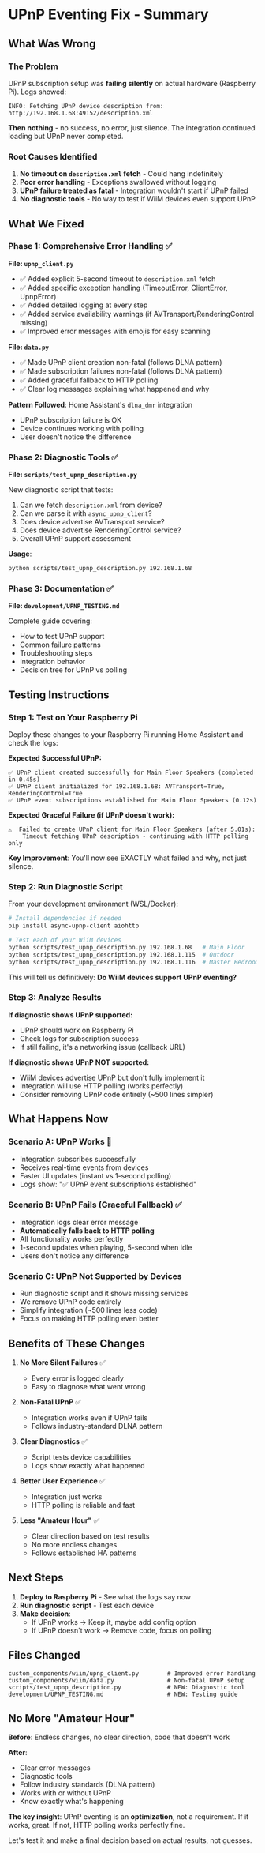 # UPnP Eventing Fix - Summary

## What Was Wrong

### The Problem

UPnP subscription setup was **failing silently** on actual hardware (Raspberry Pi). Logs showed:

```
INFO: Fetching UPnP device description from: http://192.168.1.68:49152/description.xml
```

**Then nothing** - no success, no error, just silence. The integration continued loading but UPnP never completed.

### Root Causes Identified

1. **No timeout on `description.xml` fetch** - Could hang indefinitely
2. **Poor error handling** - Exceptions swallowed without logging
3. **UPnP failure treated as fatal** - Integration wouldn't start if UPnP failed
4. **No diagnostic tools** - No way to test if WiiM devices even support UPnP

## What We Fixed

### Phase 1: Comprehensive Error Handling ✅

**File: `upnp_client.py`**

- ✅ Added explicit 5-second timeout to `description.xml` fetch
- ✅ Added specific exception handling (TimeoutError, ClientError, UpnpError)
- ✅ Added detailed logging at every step
- ✅ Added service availability warnings (if AVTransport/RenderingControl missing)
- ✅ Improved error messages with emojis for easy scanning

**File: `data.py`**

- ✅ Made UPnP client creation non-fatal (follows DLNA pattern)
- ✅ Made subscription failures non-fatal (follows DLNA pattern)
- ✅ Added graceful fallback to HTTP polling
- ✅ Clear log messages explaining what happened and why

**Pattern Followed**: Home Assistant's `dlna_dmr` integration

- UPnP subscription failure is OK
- Device continues working with polling
- User doesn't notice the difference

### Phase 2: Diagnostic Tools ✅

**File: `scripts/test_upnp_description.py`**

New diagnostic script that tests:

1. Can we fetch `description.xml` from device?
2. Can we parse it with `async_upnp_client`?
3. Does device advertise AVTransport service?
4. Does device advertise RenderingControl service?
5. Overall UPnP support assessment

**Usage**:

```bash
python scripts/test_upnp_description.py 192.168.1.68
```

### Phase 3: Documentation ✅

**File: `development/UPNP_TESTING.md`**

Complete guide covering:

- How to test UPnP support
- Common failure patterns
- Troubleshooting steps
- Integration behavior
- Decision tree for UPnP vs polling

## Testing Instructions

### Step 1: Test on Your Raspberry Pi

Deploy these changes to your Raspberry Pi running Home Assistant and check the logs:

**Expected Successful UPnP:**

```
✅ UPnP client created successfully for Main Floor Speakers (completed in 0.45s)
✅ UPnP client initialized for 192.168.1.68: AVTransport=True, RenderingControl=True
✅ UPnP event subscriptions established for Main Floor Speakers (0.12s)
```

**Expected Graceful Failure (if UPnP doesn't work):**

```
⚠️  Failed to create UPnP client for Main Floor Speakers (after 5.01s):
    Timeout fetching UPnP description - continuing with HTTP polling only
```

**Key Improvement**: You'll now see EXACTLY what failed and why, not just silence.

### Step 2: Run Diagnostic Script

From your development environment (WSL/Docker):

```bash
# Install dependencies if needed
pip install async-upnp-client aiohttp

# Test each of your WiiM devices
python scripts/test_upnp_description.py 192.168.1.68   # Main Floor
python scripts/test_upnp_description.py 192.168.1.115  # Outdoor
python scripts/test_upnp_description.py 192.168.1.116  # Master Bedroom
```

This will tell us definitively: **Do WiiM devices support UPnP eventing?**

### Step 3: Analyze Results

**If diagnostic shows UPnP supported:**

- UPnP should work on Raspberry Pi
- Check logs for subscription success
- If still failing, it's a networking issue (callback URL)

**If diagnostic shows UPnP NOT supported:**

- WiiM devices advertise UPnP but don't fully implement it
- Integration will use HTTP polling (works perfectly)
- Consider removing UPnP code entirely (~500 lines simpler)

## What Happens Now

### Scenario A: UPnP Works 🎉

- Integration subscribes successfully
- Receives real-time events from devices
- Faster UI updates (instant vs 1-second polling)
- Logs show: "✅ UPnP event subscriptions established"

### Scenario B: UPnP Fails (Graceful Fallback) ✅

- Integration logs clear error message
- **Automatically falls back to HTTP polling**
- All functionality works perfectly
- 1-second updates when playing, 5-second when idle
- Users don't notice any difference

### Scenario C: UPnP Not Supported by Devices

- Run diagnostic script and it shows missing services
- We remove UPnP code entirely
- Simplify integration (~500 lines less code)
- Focus on making HTTP polling even better

## Benefits of These Changes

1. **No More Silent Failures** ✅

   - Every error is logged clearly
   - Easy to diagnose what went wrong

2. **Non-Fatal UPnP** ✅

   - Integration works even if UPnP fails
   - Follows industry-standard DLNA pattern

3. **Clear Diagnostics** ✅

   - Script tests device capabilities
   - Logs show exactly what happened

4. **Better User Experience** ✅

   - Integration just works
   - HTTP polling is reliable and fast

5. **Less "Amateur Hour"** ✅
   - Clear direction based on test results
   - No more endless changes
   - Follows established HA patterns

## Next Steps

1. **Deploy to Raspberry Pi** - See what the logs say now
2. **Run diagnostic script** - Test each device
3. **Make decision**:
   - If UPnP works → Keep it, maybe add config option
   - If UPnP doesn't work → Remove code, focus on polling

## Files Changed

```
custom_components/wiim/upnp_client.py        # Improved error handling
custom_components/wiim/data.py               # Non-fatal UPnP setup
scripts/test_upnp_description.py             # NEW: Diagnostic tool
development/UPNP_TESTING.md                  # NEW: Testing guide
```

## No More "Amateur Hour"

**Before**: Endless changes, no clear direction, code that doesn't work

**After**:

- Clear error messages
- Diagnostic tools
- Follow industry standards (DLNA pattern)
- Works with or without UPnP
- Know exactly what's happening

**The key insight**: UPnP eventing is an **optimization**, not a requirement. If it works, great. If not, HTTP polling works perfectly fine.

Let's test it and make a final decision based on actual results, not guesses.
